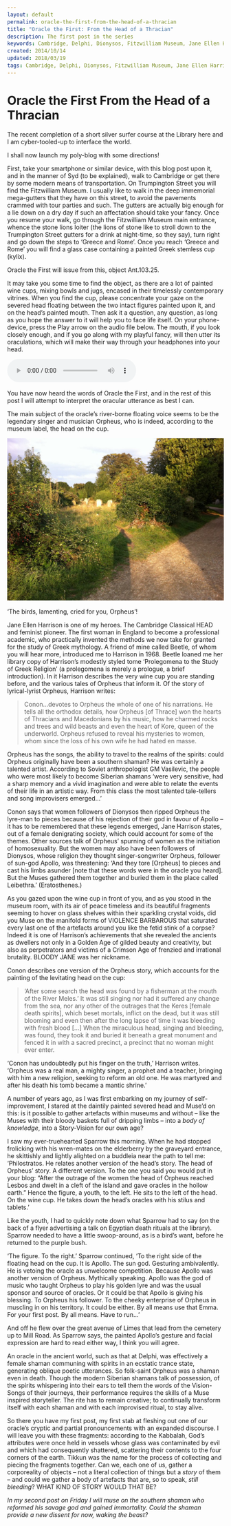 ```yaml
---
layout: default
permalink: oracle-the-first-from-the-head-of-a-thracian
title: "Oracle the First: From the Head of a Thracian"
description: The first post in the series
keywords: Cambridge, Delphi, Dionysos, Fitzwilliam Museum, Jane Ellen Harrison, music, oracle, Orpheus, shamanism	
created: 2014/10/14
updated: 2018/03/19
tags: Cambridge, Delphi, Dionysos, Fitzwilliam Museum, Jane Ellen Harrison, music, oracle, Orpheus, shamanism
---
```


Oracle the First From the Head of a Thracian
============================================

The recent completion of a short silver surfer course at the Library here and I am cyber-tooled-up to interface the world.

I shall now launch my poly-blog with some directions!

First, take your smartphone or similar device, with this blog post upon it, and in the manner of Syd (to be explained), 
walk to Cambridge or get there by some modern means of transportation. On Trumpington Street you will find the Fitzwilliam 
Museum. I usually like to walk in the deep immemorial mega-gutters that they have on this street, to avoid the pavements 
crammed with tour parties and such. The gutters are actually big enough for a lie down on a dry day if such an affectation 
should take your fancy. Once you resume your walk, go through the Fitzwilliam Museum main entrance, whence the stone 
lions loiter (the lions of stone like to stroll down to the Trumpington Street gutters for a drink at night-time, so 
they say), turn right and go down the steps to ‘Greece and Rome’. Once you reach ‘Greece and Rome’ you will find a 
glass case containing a painted Greek stemless cup (kylix).

Oracle the First will issue from this, object Ant.103.25.

It may take you some time to find the object, as there are a lot of painted wine cups, mixing bowls and jugs, encased 
in their timelessly contemporary vitrines. When you find the cup, please concentrate your gaze on the severed head 
floating between the two intact figures painted upon it, and on the head’s painted mouth. Then ask it a question, any 
question, as long as you hope the answer to it will help you to face life itself. On your phone-device, press the Play 
arrow on the audio file below. The mouth, if you look closely enough, and if you go along with my playful fancy, will 
then utter its oraculations, which will make their way through your headphones into your head.

<audio controls="controls">
    <source type="audio/mpeg" src="../uploads/2017/07/One.mp3" />
     [../uploads/2017/07/One.mp3](../uploads/2017/07/One.mp3)
</audio>

You have now heard the words of Oracle the First, and in the rest of this post I will attempt to interpret the oracular 
utterance as best I can.

The main subject of the oracle’s river-borne floating voice seems to be the legendary singer and musician Orpheus, who
 is indeed, according to the museum label, the head on the cup.

[![](/uploads/2018/03/IMG_0551-1024x765.jpg)](/wp-content/uploads/2018/03/IMG_0551.jpg)

‘The birds, lamenting, cried for you, Orpheus’!

Jane Ellen Harrison is one of my heroes. The Cambridge Classical HEAD and feminist pioneer. The first woman in England 
to become a professional academic, who practically invented the methods we now take for granted for the study of Greek 
mythology. A friend of mine called Beetle, of whom you will hear more, introduced me to Harrison in 1968. Beetle loaned 
me her library copy of Harrison’s modestly styled tome ‘Prolegomena to the Study of Greek Religion’ (a prolegomena is 
merely a prologue, a brief introduction). In it Harrison describes the very wine cup you are standing before, and the 
various tales of Orpheus that inform it. Of the story of lyrical-lyrist Orpheus, Harrison writes:

> Conon…devotes to Orpheus the whole of one of his narrations. He tells all the orthodox details, how Orpheus \[of Thrace\] 
won the hearts of Thracians and Macedonians by his music, how he charmed rocks and trees and wild beasts and even the heart 
of Kore, queen of the underworld. Orpheus refused to reveal his mysteries to women, whom since the loss of his own wife he 
had hated en masse.

Orpheus has the songs, the ability to travel to the realms of the spirits: could Orpheus originally have been a southern 
shaman? He was certainly a talented artist. According to Soviet anthropologist GM Vasilevic, the people who were most 
likely to become Siberian shamans ‘were very sensitive, had a sharp memory and a vivid imagination and were able to relate 
the events of their life in an artistic way. From this class the most talented tale-tellers and song improvisers emerged…’

Conon says that women followers of Dionysos then ripped Orpheus the lyre-man to pieces because of his rejection of their 
god in favour of Apollo – it has to be remembered that these legends emerged, Jane Harrison states, out of a female 
denigrating society, which could account for some of the themes. Other sources talk of Orpheus’ spurning of women as 
the initiation of homosexuality. But the women may also have been followers of Dionysos, whose religion they thought 
singer-songwriter Orpheus, follower of sun-god Apollo, was threatening: ‘And they tore \[Orpheus\] to pieces and cast his 
limbs asunder \[note that these words were in the oracle you heard\]. But the Muses gathered them together and buried 
them in the place called Leibethra.’ (Eratosthenes.)

As you gazed upon the wine cup in front of you, and as you stood in the museum room, with its air of peace timeless and 
its beautiful fragments seeming to hover on glass shelves within their sparkling crystal voids, did you Muse on the 
manifold forms of VIOLENCE BARBAROUS that saturated every last one of the artefacts around you like the fetid stink of a 
corpse? Indeed it is one of Harrison’s achievements that she revealed the ancients as dwellers not only in a Golden Age 
of gilded beauty and creativity, but also as perpetrators and victims of a Crimson Age of frenzied and irrational brutality. 
BLOODY JANE was her nickname.

Conon describes one version of the Orpheus story, which accounts for the painting of the levitating head on the cup:

> ‘After some search the head was found by a fisherman at the mouth of the River Meles.’ It was still singing nor had it 
suffered any change from the sea, nor any other of the outrages that the Keres \[female death spirits\], which beset 
mortals, inflict on the dead, but it was still blooming and even then after the long lapse of time it was bleeding with 
fresh blood \[…\] When the miraculous head, singing and bleeding, was found, they took it and buried it beneath a great 
monument and fenced it in with a sacred precinct, a precinct that no woman might ever enter.

‘Conon has undoubtedly put his finger on the truth,’ Harrison writes. ‘Orpheus was a real man, a mighty singer, a prophet 
and a teacher, bringing with him a new religion, seeking to reform an old one. He was martyred and after his death his tomb 
became a mantic shrine.’

A number of years ago, as I was first embarking on my journey of self-improvement, I stared at the daintily painted 
severed head and Muse’d on this: is it possible to gather artefacts within museums and without – like the Muses with 
their bloody baskets full of dripping limbs – into a _body of knowledge_, into a Story-Vision for our own age?

I saw my ever-truehearted Sparrow this morning. When he had stopped frolicking with his wren-mates on the elderberry by 
the graveyard entrance, he skittishly and lightly alighted on a buddleia near the path to tell me: ‘Philostratos. He 
relates another version of the head’s story. The head of Orpheus’ story. A different version. To the one you said you 
would put in your blog: “After the outrage of the women the head of Orpheus reached Lesbos and dwelt in a cleft of the 
island and gave oracles in the hollow earth.” Hence the figure, a youth, to the left. He sits to the left of the head. 
On the wine cup. He takes down the head’s oracles with his stilus and tablets.’

Like the youth, I had to quickly note down what Sparrow had to say (on the back of a flyer advertising a talk on Egyptian 
death rituals at the library). Sparrow needed to have a little swoop-around, as is a bird’s want, before he returned to 
the purple bush.

‘The figure. To the right.’ Sparrow continued, ‘To the right side of the floating head on the cup. It is Apollo. The sun
god. Gesturing ambivalently. He is vetoing the oracle as unwelcome competition. Because Apollo was another version of 
Orpheus. Mythically speaking. Apollo was the god of music who taught Orpheus to play his golden lyre and was the usual
sponsor and source of oracles. Or it could be that Apollo is giving his blessing. To Orpheus his follower. To the cheeky 
enterprise of Orpheus in muscling in on his territory. It could be either. By all means use that Emma. For your first 
post. By all means. Have to run…’

And off he flew over the great avenue of Limes that lead from the cemetery up to Mill Road. As Sparrow says, the painted 
Apollo’s gesture and facial expression are hard to read either way, I think you will agree.

An oracle in the ancient world, such as that at Delphi, was effectively a female shaman communing with spirits in an 
ecstatic trance state, generating oblique poetic utterances. So folk-saint Orpheus was a shaman even in death. Though 
the modern Siberian shamans talk of possession, of the spirits whispering into their ears to tell them the words of the 
Vision-Songs of their journeys, their performance requires the skills of a Muse inspired storyteller. The rite has to 
remain creative; to continually transform itself with each shaman and with each improvised ritual, to stay alive.

So there you have my first post, my first stab at fleshing out one of our oracle’s cryptic and partial pronouncements 
with an expanded discourse. I will leave you with these fragments: according to the Kabbalah, God’s attributes were once 
held in vessels whose glass was contaminated by evil and which had consequently shattered, scattering their contents to 
the four corners of the earth. Tikkun was the name for the process of collecting and piecing the fragments together. Can 
we, each one of us, gather a corporeality of objects – not a literal collection of things but a _story_ of them – and 
could we gather a body of artefacts that are, so to speak, _still bleeding_? WHAT KIND OF STORY WOULD THAT BE?

_In my second post on Friday I will muse on the southern shaman who reformed his savage god and gained immortality. 
Could the shaman provide a new dissent for now, waking the beast?_